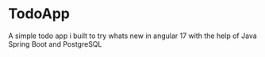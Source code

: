 # TodoApp

A simple todo app i built to try whats new in angular 17 with the help of Java Spring Boot and PostgreSQL
